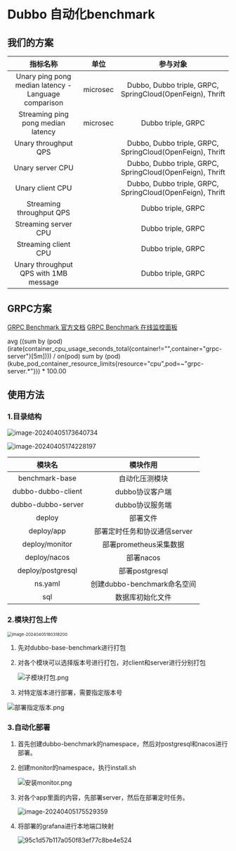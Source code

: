 # Dubbo 自动化benchmark

## 我们的方案

|                       指标名称                       | 单位     |                         参与对象                          |
| :--------------------------------------------------: | -------- | :-------------------------------------------------------: |
| Unary ping pong median latency - Language comparison | microsec | Dubbo, Dubbo triple, GRPC, SpringCloud(OpenFeign), Thrift |
|          Streaming ping pong median latency          | microsec |                    Dubbo triple, GRPC                     |
|                 Unary throughput QPS                 |          | Dubbo, Dubbo triple, GRPC, SpringCloud(OpenFeign), Thrift |
|                   Unary server CPU                   |          | Dubbo, Dubbo triple, GRPC, SpringCloud(OpenFeign), Thrift |
|                   Unary client CPU                   |          | Dubbo, Dubbo triple, GRPC, SpringCloud(OpenFeign), Thrift |
|               Streaming throughput QPS               |          |                    Dubbo triple, GRPC                     |
|                 Streaming server CPU                 |          |                    Dubbo triple, GRPC                     |
|                 Streaming client CPU                 |          |                    Dubbo triple, GRPC                     |
|        Unary throughput QPS with 1MB message         |          |                    Dubbo triple, GRPC                     |

## GRPC方案

[GRPC Benchmark 官方文档](https://grpc.io/docs/guides/benchmarking/)
[GRPC Benchmark 在线监控面板](https://grafana-dot-grpc-testing.appspot.com/?orgId=1)

avg ((sum by (pod) (irate(container_cpu_usage_seconds_total{container!="",container="grpc-server"}[5m]))) / on(pod) sum by (pod) (kube_pod_container_resource_limits{resource="cpu",pod=~"grpc-server.*"})) * 100.00

## 使用方法

### 1.目录结构

![image-20240405173640734](./assets/目录结构.png)

![image-20240405174228197](./assets/目录结构2.png)



|       模块名       |           模块作用           |
| :----------------: | :--------------------------: |
|   benchmark-base   |        自动化压测模块        |
| dubbo-dubbo-client |       dubbo协议客户端        |
| dubbo-dubbo-server |       dubbo协议服务端        |
|       deploy       |           部署文件           |
|     deploy/app     | 部署定时任务和协议通信server |
|   deploy/monitor   |    部署prometheus采集数据    |
|    deploy/nacos    |          部署nacos           |
| deploy/postgresql  |        部署postgresql        |
|      ns.yaml       | 创建dubbo-benchmark命名空间  |
|        sql         |       数据库初始化文件       |

### 2.模块打包上传

<img src="./assets/模块打包.png" alt="image-20240405180318200" style="zoom: 67%;" />

1. 先对dubbo-base-benchmark进行打包

2. 对各个模块可以选择版本号进行打包，对client和server进行分别打包

   ![子模块打包.png](./assets/子模块打包.png)

3. 对特定版本进行部署，需要指定版本号

![部署指定版本.png](./assets/部署指定版本.png)

### 3.自动化部署

1. 首先创建dubbo-benchmark的namespace，然后对postgresql和nacos进行部署。

2. 创建monitor的namespace，执行install.sh

   ![安装monitor.png](./assets/安装monitor.png)

3. 对各个app里面的内容，先部署server，然后在部署定时任务。

   ![image-20240405175529359](./assets/部署定时任务.png)

4. 将部署的grafana进行本地端口映射

   ![95c1d57b117a050f83ef77c8be4e524](./assets/监控面板.png)

   
